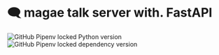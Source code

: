 # 🗨 magae talk server with. FastAPI

![GitHub Pipenv locked Python version](https://img.shields.io/github/pipenv/locked/python-version/magae1/magae-talk-server?logo=python)
![GitHub Pipenv locked dependency version](https://img.shields.io/github/pipenv/locked/dependency-version/magae1/magae-talk-server/fastapi?logo=fastapi&label=FastAPI&color=039486)
